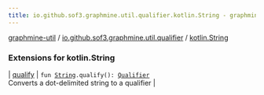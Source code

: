 ```yaml
---
title: io.github.sof3.graphmine.util.qualifier.kotlin.String - graphmine-util
---
```


[graphmine-util](../../index.html) / [io.github.sof3.graphmine.util.qualifier](../index.html) / [kotlin.String](./index.html)

### Extensions for kotlin.String

| [qualify](qualify.html) | `fun `[`String`](https://kotlinlang.org/api/latest/jvm/stdlib/kotlin/-string/index.html)`.qualify(): `[`Qualifier`](../-qualifier/index.html)<br>Converts a dot-delimited string to a qualifier |

